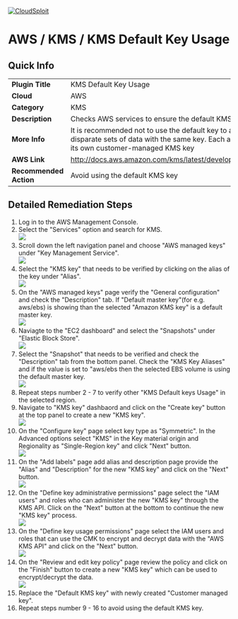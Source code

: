 [![CloudSploit](https://cloudsploit.com/img/logo-new-big-text-100.png "CloudSploit")](https://cloudsploit.com)

# AWS / KMS / KMS Default Key Usage

## Quick Info

| | |
|-|-|
| **Plugin Title** | KMS Default Key Usage |
| **Cloud** | AWS |
| **Category** | KMS |
| **Description** | Checks AWS services to ensure the default KMS key is not being used |
| **More Info** | It is recommended not to use the default key to avoid encrypting disparate sets of data with the same key. Each application should have its own customer-managed KMS key |
| **AWS Link** | http://docs.aws.amazon.com/kms/latest/developerguide/concepts.html |
| **Recommended Action** | Avoid using the default KMS key |

## Detailed Remediation Steps
1. Log in to the AWS Management Console.
2. Select the "Services" option and search for KMS. </br> <img src="/resources/aws/kms/kms-default-key-usage/step2.png"/>
3. Scroll down the left navigation panel and choose "AWS managed keys" under "Key Management Service".</br> <img src="/resources/aws/kms/kms-default-key-usage/step3.png"/>
4. Select the "KMS key" that needs to be verified by clicking on the alias of the key under "Alias".</br> <img src="/resources/aws/kms/kms-default-key-usage/step4.png"/>
5. On the "AWS managed keys" page verify the "General configuration" and check the "Description" tab. If "Default master key"(for e.g. aws/ebs) is showing than the selected "Amazon KMS key" is a default master key.</br> <img src="/resources/aws/kms/kms-default-key-usage/step5.png"/>
6. Naviagte to the "EC2 dashboard" and select the "Snapshots" under "Elastic Block Store".</br> <img src="/resources/aws/kms/kms-default-key-usage/step6.png"/>
7. Select the "Snapshot" that needs to be verified and check the "Description" tab from the bottom panel. Check the "KMS Key Aliases" and if the value is set to "aws/ebs then the selected EBS volume is using the default master key.</br> <img src="/resources/aws/kms/kms-default-key-usage/step7.png"/>
8. Repeat steps number 2 - 7 to verify other "KMS Default keys Usage" in the selected region.</br>
9. Navigate to "KMS key" dashbaord and click on the "Create key" button at the top panel to create a new "KMS key".</br> <img src="/resources/aws/kms/kms-default-key-usage/step9.png"/>
10. On the "Configure key" page select key type as "Symmetric". In the Advanced options select "KMS" in the Key material origin and Regionality as "Single-Region key" and click "Next" button.</br> <img src="/resources/aws/kms/kms-default-key-usage/step10.png"/>
11. On the "Add labels" page add alias and description page provide the "Alias" and "Description" for the new "KMS key" and click on the "Next" button. </br> <img src="/resources/aws/kms/kms-default-key-usage/step11.png"/>
12. On the "Define key administrative permissions" page select the "IAM users" and roles who can administer the new "KMS key" through the KMS API. Click on the "Next" button at the bottom to continue the new "KMS key" process.</br> <img src="/resources/aws/kms/kms-default-key-usage/step12.png"/>
13. On the "Define key usage permissions" page select the IAM users and roles that can use the CMK to encrypt and decrypt data with the "AWS KMS API" and click on the "Next" button.<br> <img src="/resources/aws/kms/kms-default-key-usage/step13.png"/>
14. On the "Review and edit key policy" page review the policy and click on the "Finish" button to create a new "KMS key" which can be used to encrypt/decrypt the data.</br> <img src="/resources/aws/kms/kms-default-key-usage/step14.png"/>
15. Replace the "Default KMS key" with newly created "Customer managed key".</br>
16. Repeat steps number 9 - 16 to avoid using the default KMS key.</br>
